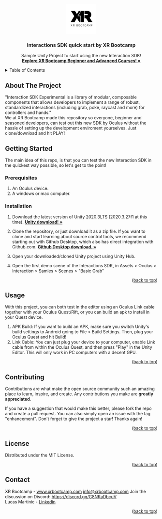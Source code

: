 <div id="top"></div>

<!-- PROJECT LOGO -->
<br />
<div align="center">
  <a href="https://github.com/lucas-martinic/InteractionSDK">
    <img src="Images/logo.png" alt="Logo" width="100" height="100">
  </a>

  <h3 align="center">Interactions SDK quick start by XR Bootcamp</h3>

  <p align="center">
    Sample Unity Project to start using the new Interaction SDK!
    <br />
    <a href="https://xrbootcamp.com/"><strong>Explore XR Bootcamp Beginner and Advanced Courses! »</strong></a>
    <br />
  </p>
</div>



<!-- TABLE OF CONTENTS -->
<details>
  <summary>Table of Contents</summary>
  <ol>
    <li>
      <a href="#about-the-project">About The Project</a>
    </li>
    <li>
      <a href="#getting-started">Getting Started</a>
      <ul>
        <li><a href="#prerequisites">Prerequisites</a></li>
        <li><a href="#installation">Installation</a></li>
      </ul>
    </li>
    <li><a href="#usage">Usage</a></li>
    <li><a href="#contributing">Contributing</a></li>
    <li><a href="#license">License</a></li>
    <li><a href="#contact">Contact</a></li>
  </ol>
</details>



<!-- ABOUT THE PROJECT -->
## About The Project

"Interaction SDK Experimental is a library of modular, composable components that allows developers to implement a range of robust, standardized interactions (including grab, poke, raycast and more) for controllers and hands."
<br />
We at XR Bootcamp made this repository so everyone, beginner and seasoned developers, can test out this new SDK by Oculus without the hassle of setting up the development enviroment yourselves. Just clone/download and hit PLAY!

<!-- GETTING STARTED -->
## Getting Started

The main idea of this repo, is that you can test the new Interaction SDK in the quickest way possible, so let's get to the point!
### Prerequisites

1. An Oculus device.
2. A windows or mac computer.
### Installation

1. Download the latest version of Unity 2020.3LTS (2020.3.27f1 at this time). <a href="https://unity3d.com/es/get-unity/download"><strong>Unity download! »</strong></a>

2. Clone the repository, or just download it as a zip file. If you want to clone and start learning about source control tools, we recommend starting out with Github Desktop, which also has direct integration with Github.com. <a href="https://desktop.github.com/"><strong>Github Desktop download. »</strong></a>
3. Open your downloaded/cloned Unity project using Unity Hub.
4. Open the first demo scene of the Interactions SDK, in Assets > Oculus > Interaction > Samles > Scenes > "Basic Grab"
<p align="right">(<a href="#top">back to top</a>)</p>


## Usage

With this project, you can both test in the editor using an Oculus Link cable together with your Oculus Quest/Rift, or you can build an apk to install in your Quest device.

1. APK Build: If you want to build an APK, make sure you switch Unity's build settings to Android going to File > Build Settings. Then, plug your Oculus Quest and hit Build!
2. Link Cable: You can just plug your device to your computer, enable Link cable from within the Oculus Quest, and then press "Play" in the Unity Editor. This will only work in PC computers with a decent GPU.

<p align="right">(<a href="#top">back to top</a>)</p>


<!-- CONTRIBUTING -->
## Contributing

Contributions are what make the open source community such an amazing place to learn, inspire, and create. Any contributions you make are **greatly appreciated**.

If you have a suggestion that would make this better, please fork the repo and create a pull request. You can also simply open an issue with the tag "enhancement".
Don't forget to give the project a star! Thanks again!

<p align="right">(<a href="#top">back to top</a>)</p>

<!-- LICENSE -->
## License

Distributed under the MIT License.

<p align="right">(<a href="#top">back to top</a>)</p>

<!-- CONTACT -->
## Contact

XR Bootcamp - www.xrbootcamp.com info@xrbootcamp.com
Join the discussion on Discord: https://discord.gg/G8NKaDbcuV
<br />
Lucas Martinic - [Linkedin](https://www.linkedin.com/in/lucas-martinic/)

<p align="right">(<a href="#top">back to top</a>)</p>
